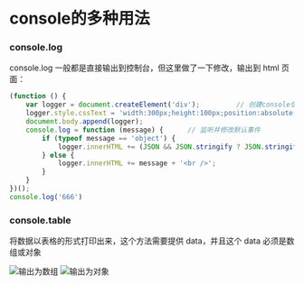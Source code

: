 # console的多种用法

### console.log

console.log 一般都是直接输出到控制台，但这里做了一下修改，输出到 html 页面：

```javascript
(function () {
    var logger = document.createElement('div');         // 创建console信息的容器
    logger.style.cssText = 'width:300px;height:100px;position:absolute;right:0;bottom:0;border:1px solid #ccc;';
    document.body.append(logger);
    console.log = function (message) {      // 监听并修改默认事件
        if (typeof message == 'object') {
            logger.innerHTML += (JSON && JSON.stringify ? JSON.stringify(message) : message) + '<br />';
        } else {
            logger.innerHTML += message + '<br />';
        }
    }
})();
console.log('666')
```

### console.table

将数据以表格的形式打印出来，这个方法需要提供 data，并且这个 data 必须是数组或对象

![输出为数组](/img/console.table.array "输出为数组的截图")
![输出为对象](/img/console.table.array "输出为对象的截图")